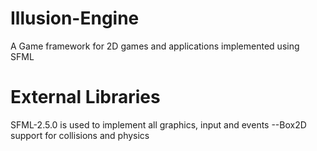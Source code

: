 # Illusion-Engine
A Game framework for 2D games and applications implemented using SFML

# External Libraries

SFML-2.5.0 is used to implement all graphics, input and events
--Box2D support for collisions and physics
